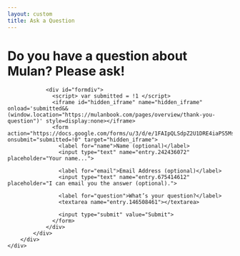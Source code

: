 ```yaml
---
layout: custom
title: Ask a Question
---
```


<style>
input[type=text], textarea {
  width: 100%;
  padding: 12px 20px;
  margin: 8px 0;
  display: inline-block;
  border: 1px solid #ccc;
  border-radius: 4px;
  box-sizing: border-box;
}

input[type=submit] {
  width: 100%;
  background-color: #4CAF50;
  color: white;
  padding: 14px 20px;
  margin: 8px 0;
  border: none;
  border-radius: 4px;
  cursor: pointer;
}

input[type=submit]:hover {
  background-color: #45a049;
}

#formdiv {
  border-radius: 5px;
  background-color: #f2f2f2;
  padding: 20px;
}
</style>

<!-- /banner_bottom -->
<div class="main banner_bottom" id="article">
	<div class="clearfix"> </div>
	<div class="container">
		<div class="inner_sec_top_aglieits">
			<div class="banner_bottom_info">
				<h1>Do you have a question about Mulan? Please ask!</h1>

				<div id="formdiv">
				  <script> var submitted = !1 </script>
				  <iframe id="hidden_iframe" name="hidden_iframe" onload='submitted&&(window.location="https://mulanbook.com/pages/overview/thank-you-question")' style=display:none></iframe>
				  <form action="https://docs.google.com/forms/u/3/d/e/1FAIpQLSdpZ2U1DRE4iaPS5Ms4hNF1FxB9ZlelJCPMMBNd_XLMoGegag/formResponse" onsubmit="submitted=!0" target="hidden_iframe">
				    <label for="name">Name (optional)</label>
				    <input type="text" name="entry.242436072" placeholder="Your name...">

				    <label for="email">Email Address (optional)</label>
				    <input type="text" name="entry.675414612" placeholder="I can email you the answer (optional).">

				    <label for="question">What’s your question?</label>
				    <textarea name="entry.146508461"></textarea>
				  
				    <input type="submit" value="Submit">
				  </form>
				</div>
			</div>
		</div>
	</div>
</div>





<div>

</div>
<div style="clear:both;"></div>
